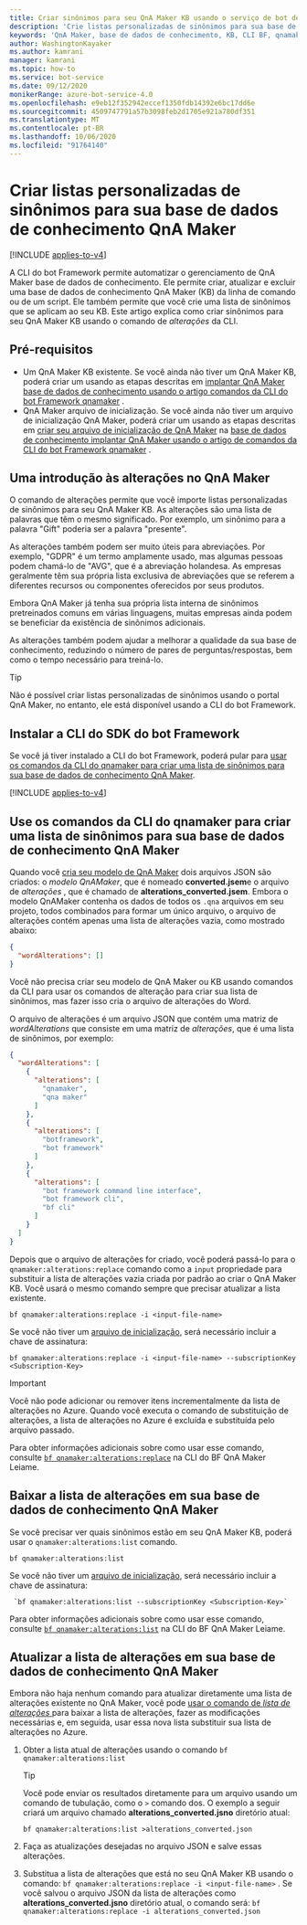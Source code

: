 ```yaml
---
title: Criar sinônimos para seu QnA Maker KB usando o serviço de bot de alterações
description: 'Crie listas personalizadas de sinônimos para sua base de dados de conhecimento QnA Maker usando o comando qnamaker: alteráte da CLI do bot Framework.'
keywords: 'QnA Maker, base de dados de conhecimento, KB, CLI BF, qnamaker, sinônimos, alterações, qnamaker: alterações, bot, caixas de diálogo adaptáveis'
author: WashingtonKayaker
ms.author: kamrani
manager: kamrani
ms.topic: how-to
ms.service: bot-service
ms.date: 09/12/2020
monikerRange: azure-bot-service-4.0
ms.openlocfilehash: e9eb12f352942eccef1350fdb14392e6bc17dd6e
ms.sourcegitcommit: 4509747791a57b3098feb2d1705e921a780df351
ms.translationtype: MT
ms.contentlocale: pt-BR
ms.lasthandoff: 10/06/2020
ms.locfileid: "91764140"
---
```

# <a name="create-customized-lists-of-synonyms-for-your-qna-maker-knowledge-base"></a>Criar listas personalizadas de sinônimos para sua base de dados de conhecimento QnA Maker

[!INCLUDE [applies-to-v4](../includes/applies-to.md)]

A CLI do bot Framework permite automatizar o gerenciamento de QnA Maker base de dados de conhecimento. Ele permite criar, atualizar e excluir uma base de dados de conhecimento QnA Maker (KB) da linha de comando ou de um script. Ele também permite que você crie uma lista de sinônimos que se aplicam ao seu KB. Este artigo explica como criar sinônimos para seu QnA Maker KB usando o comando de _alterações_ da CLI.

## <a name="prerequisites"></a>Pré-requisitos

- Um QnA Maker KB existente. Se você ainda não tiver um QnA Maker KB, poderá criar um usando as etapas descritas em [implantar QnA Maker base de dados de conhecimento usando o artigo comandos da CLI do bot Framework qnamaker][deploy-qna-maker-knowledge-base-using-bf-cli-qnamaker] .
- QnA Maker arquivo de inicialização. Se você ainda não tiver um arquivo de inicialização QnA Maker, poderá criar um usando as etapas descritas em [criar seu arquivo de inicialização de QnA Maker][qnamaker-init-file] na [base de dados de conhecimento implantar QnA Maker usando o artigo de comandos da CLI do bot Framework qnamaker][deploy-qna-maker-knowledge-base-using-bf-cli-qnamaker] .

## <a name="an-introduction-to-alterations-in-qna-maker"></a>Uma introdução às alterações no QnA Maker

O comando de alterações permite que você importe listas personalizadas de sinônimos para seu QnA Maker KB. As alterações são uma lista de palavras que têm o mesmo significado. Por exemplo, um sinônimo para a palavra "Gift" poderia ser a palavra "presente".

As alterações também podem ser muito úteis para abreviações. Por exemplo, "GDPR" é um termo amplamente usado, mas algumas pessoas podem chamá-lo de "AVG", que é a abreviação holandesa. As empresas geralmente têm sua própria lista exclusiva de abreviações que se referem a diferentes recursos ou componentes oferecidos por seus produtos.

Embora QnA Maker já tenha sua própria lista interna de sinônimos pretreinados comuns em várias linguagens, muitas empresas ainda podem se beneficiar da existência de sinônimos adicionais.

As alterações também podem ajudar a melhorar a qualidade da sua base de conhecimento, reduzindo o número de pares de perguntas/respostas, bem como o tempo necessário para treiná-lo.

> [!TIP]
>
> Não é possível criar listas personalizadas de sinônimos usando o portal QnA Maker, no entanto, ele está disponível usando a CLI do bot Framework.

## <a name="install-the-bot-framework-sdk-cli"></a>Instalar a CLI do SDK do bot Framework

Se você já tiver instalado a CLI do bot Framework, poderá pular para [usar os comandos da CLI do qnamaker para criar uma lista de sinônimos para sua base de dados de conhecimento QnA Maker](#use-the-qnamaker-cli-commands-to-create-a-list-of-synonyms-for-your-qna-maker-knowledge-base).

[!INCLUDE [applies-to-v4](../includes/install-bf-cli.md)]

## <a name="use-the-qnamaker-cli-commands-to-create-a-list-of-synonyms-for-your-qna-maker-knowledge-base"></a>Use os comandos da CLI do qnamaker para criar uma lista de sinônimos para sua base de dados de conhecimento QnA Maker

Quando você [cria seu modelo de QnA Maker][create-your-qna-maker-model] dois arquivos JSON são criados: o _modelo QnAMaker_, que é nomeado **converted.jsem**e o arquivo de _alterações_ , que é chamado de **alterations_converted.jsem**. Embora o modelo QnAMaker contenha os dados de todos os `.qna` arquivos em seu projeto, todos combinados para formar um único arquivo, o arquivo de alterações contém apenas uma lista de alterações vazia, como mostrado abaixo:

```json
{
  "wordAlterations": []
}
```

Você não precisa criar seu modelo de QnA Maker ou KB usando comandos da CLI para usar os comandos de alteração para criar sua lista de sinônimos, mas fazer isso cria o arquivo de alterações do Word.

O arquivo de alterações é um arquivo JSON que contém uma matriz de _wordAlterations_ que consiste em uma matriz de _alterações_, que é uma lista de sinônimos, por exemplo:

```json
{
  "wordAlterations": [
    {
      "alterations": [
        "qnamaker",
        "qna maker"
      ]
    },
    {
      "alterations": [
        "botframework",
        "bot framework"
      ]
    },
    {
      "alterations": [
        "bot framework command line interface",
        "bot framework cli",
        "bf cli"
      ]
    }
  ]
}
```

Depois que o arquivo de alterações for criado, você poderá passá-lo para o `qnamaker:alterations:replace` comando como a `input` propriedade para substituir a lista de alterações vazia criada por padrão ao criar o QnA Maker KB. Você usará o mesmo comando sempre que precisar atualizar a lista existente.

``` cli
bf qnamaker:alterations:replace -i <input-file-name>
```

Se você não tiver um [arquivo de inicialização][qnamaker-init-file], será necessário incluir a chave de assinatura:

```cli
bf qnamaker:alterations:replace -i <input-file-name> --subscriptionKey <Subscription-Key>
```

> [!IMPORTANT]
>
> Você não pode adicionar ou remover itens incrementalmente da lista de alterações no Azure. Quando você executa o comando de substituição de alterações, a lista de alterações no Azure é excluída e substituída pelo arquivo passado.

Para obter informações adicionais sobre como usar esse comando, consulte [`bf qnamaker:alterations:replace`][bf-qnamakeralterationsreplace] na CLI do BF QnA Maker Leiame.

## <a name="download-the-list-of-alterations-in-your-qna-maker-knowledge-base"></a>Baixar a lista de alterações em sua base de dados de conhecimento QnA Maker

Se você precisar ver quais sinônimos estão em seu QnA Maker KB, poderá usar o `qnamaker:alterations:list` comando.

``` cli
bf qnamaker:alterations:list
```

Se você não tiver um [arquivo de inicialização][qnamaker-init-file], será necessário incluir a chave de assinatura:

``` cli
 `bf qnamaker:alterations:list --subscriptionKey <Subscription-Key>`
```

Para obter informações adicionais sobre como usar esse comando, consulte [`bf qnamaker:alterations:list`][bf-qnamakeralterationslist] na CLI do BF QnA Maker Leiame.

## <a name="update-the-list-of-alterations-in-your-qna-maker-knowledge-base"></a>Atualizar a lista de alterações em sua base de dados de conhecimento QnA Maker

Embora não haja nenhum comando para atualizar diretamente uma lista de alterações existente no QnA Maker, você pode [usar o comando de _lista de alterações_ ](#download-the-list-of-alterations-in-your-qna-maker-knowledge-base) para baixar a lista de alterações, fazer as modificações necessárias e, em seguida, usar essa nova lista substituir sua lista de alterações no Azure.

1. Obter a lista atual de alterações usando o comando `bf qnamaker:alterations:list`

    > [!TIP]
    > Você pode enviar os resultados diretamente para um arquivo usando um comando de tubulação, como o `>` comando dos. O exemplo a seguir criará um arquivo chamado **alterations_converted.jsno** diretório atual:
    >
    > `bf qnamaker:alterations:list >alterations_converted.json`

1. Faça as atualizações desejadas no arquivo JSON e salve essas alterações.
1. Substitua a lista de alterações que está no seu QnA Maker KB usando o comando: `bf qnamaker:alterations:replace -i <input-file-name>` . Se você salvou o arquivo JSON da lista de alterações como **alterations_converted.jsno** diretório atual, o comando será: `bf qnamaker:alterations:replace -i alterations_converted.json`

<!-------------------------------------------------------------------------------------------------->
[deploy-qna-maker-knowledge-base-using-bf-cli-qnamaker]: bot-builder-howto-bf-cli-deploy-qna.md
[create-your-qna-maker-model]: bot-builder-howto-bf-cli-deploy-qna.md#create-your-qna-maker-model
[qnamaker-init-file]: bot-builder-howto-bf-cli-deploy-qna.md#create-your-qna-maker-initialization-file

[bf-qnamakeralterationsreplace]: https://aka.ms/botframework-cli#bf-qnamakeralterationsreplace
[bf-qnamakeralterationslist]: https://aka.ms/botframework-cli#bf-qnamakeralterationslist

[bf-qnamakerconvert]: https://aka.ms/botframework-cli#bf-qnamakerconvert
<!-------------------------------------------------------------------------------------------------->
